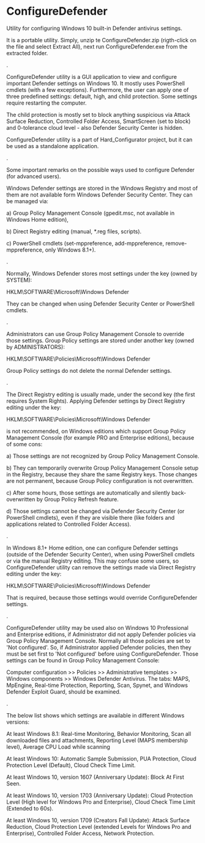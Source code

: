 # ConfigureDefender
Utility for configuring Windows 10 built-in Defender antivirus settings.


It is a portable utility. Simply, unzip te ConfigureDefender.zip (rigth-click on the file and select Extract All), next run ConfigureDefender.exe from the extracted folder.

.

ConfigureDefender utility is a GUI application to view and configure important Defender settings on Windows 10. It mostly uses PowerShell cmdlets (with a few exceptions). Furthermore, the user can apply one of three predefined settings: default, high, and child protection. Some settings require restarting the computer.

The child protection is mostly set to block anything suspicious via Attack Surface Reduction, Controlled Folder Access, SmartScreen (set to block) and 0-tolerance cloud level - also Defender Security Center is hidden.

ConfigureDefender utility is a part of Hard_Configurator project, but it can be used as a standalone application.


.

Some important remarks on the possible ways used to configure Defender (for advanced users).


Windows Defender settings are stored in the Windows Registry and most of them are not available form Windows Defender Security Center. They can be managed via:

a) Group Policy Management Console (gpedit.msc, not available in Windows Home edition),

b) Direct Registry editing (manual, *.reg files, scripts).

c) PowerShell cmdlets (set-mppreference, add-mppreference, remove-mppreference, only Windows 8.1+).

.

Normally, Windows Defender stores most settings under the key (owned by SYSTEM): 

HKLM\SOFTWARE\Microsoft\Windows Defender

They can be changed when using Defender Security Center or PowerShell cmdlets. 

.

Administrators can use Group Policy Management Console to override those settings. Group Policy settings are stored under another key (owned by ADMINISTRATORS): 

HKLM\SOFTWARE\Policies\Microsoft\Windows Defender

Group Policy settings do not delete the normal Defender settings.

.

The Direct Registry editing is usually made, under the second key (the first requires System Rights).
Applying Defender settings by Direct Registry editing under the key: 

HKLM\SOFTWARE\Policies\Microsoft\Windows Defender

is not recommended, on Windows editions which support Group Policy Management Console (for example PRO and Enterprise editions), because of some cons:

a) Those settings are not recognized by Group Policy Management Console.

b) They can temporarily overwrite Group Policy Management Console setup in the Registry, because they share the same Registry keys. Those changes are not permanent, because Group Policy configuration is not overwritten.

c) After some hours, those settings are automatically and silently back-overwritten by Group Policy Refresh feature.

d) Those settings cannot be changed via Defender Security Center (or PowerShell cmdlets), even if they are visible there (like folders and applications related to Controlled Folder Access).

.

In Windows 8.1+ Home edition, one can configure Defender settings (outside of the Defender Security Center), when using PowerShell cmdlets or via the manual Registry editing. This may confuse some users, so ConfigureDefender utility can remove the settings made via Direct Registry editing under the key: 

HKLM\SOFTWARE\Policies\Microsoft\Windows Defender

That is required, because those settings would override ConfigureDefender settings.

.

ConfigureDefender utility may be used also on Windows 10 Professional and Enterprise editions, if Administrator did not apply Defender policies via Group Policy Management Console. Normally all those policies are set to 'Not configured'. So, if Administrator applied Defender policies, then they must be set first to 'Not configured' before using ConfigureDefender. Those settings can be found in Group Policy Management Console: 

Computer configuration >> Policies >> Administrative templates >> Windows components >> Windows Defender Antivirus.
The tabs: MAPS, MpEngine, Real-time Protection, Reporting, Scan, Spynet, and Windows Defender Exploit Guard, should be examined. 

.

The below list shows which settings are available in different Windows versions:


At least Windows 8.1: Real-time Monitoring, Behavior Monitoring, Scan all downloaded files and attachments, Reporting Level (MAPS membership level), Average CPU Load while scanning


At least Windows 10: Automatic Sample Submission, PUA Protection, Cloud Protection Level (Default), Cloud Check Time Limit.


At least Windows 10, version 1607 (Anniversary Update): Block At First Seen.


At least Windows 10, version 1703 (Anniversary Update): Cloud Protection Level (High level for Windows Pro and Enterprise), Cloud Check Time Limit (Extended to 60s).


At least Windows 10, version 1709 (Creators Fall Update): Attack Surface Reduction, Cloud Protection Level (extended Levels for Windows Pro and Enterprise), Controlled Folder Access, Network Protection.

